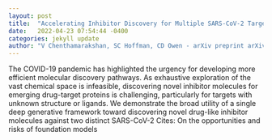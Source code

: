 ```yaml
---
layout: post
title:  "Accelerating Inhibitor Discovery for Multiple SARS-CoV-2 Targets with a Single, Sequence-Guided Deep Generative Framework"
date:   2022-04-23 07:54:44 -0400
categories: jekyll update
author: "V Chenthamarakshan, SC Hoffman, CD Owen - arXiv preprint arXiv , 2022"
---
```

The COVID-19 pandemic has highlighted the urgency for developing more efficient molecular discovery pathways. As exhaustive exploration of the vast chemical space is infeasible, discovering novel inhibitor molecules for emerging drug-target proteins is challenging, particularly for targets with unknown structure or ligands. We demonstrate the broad utility of a single deep generative framework toward discovering novel drug-like inhibitor molecules against two distinct SARS-CoV-2 Cites: On the opportunities and risks of foundation models